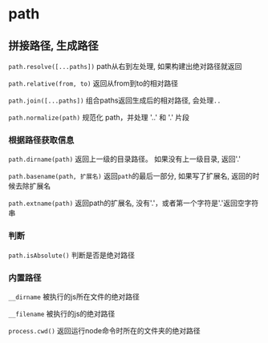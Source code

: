 # path

## 拼接路径, 生成路径

`path.resolve([...paths])` path从右到左处理, 如果构建出绝对路径就返回

`path.relative(from, to)` 返回从from到to的相对路径

`path.join([...paths])` 组合paths返回生成后的相对路径, 会处理`..`

`path.normalize(path)`  规范化 path，并处理 '..' 和 '.' 片段

### **根据路径获取信息**

`path.dirname(path)` 返回上一级的目录路径。 如果没有上一级目录, 返回'.'

`path.basename(path, 扩展名)` 返回`path`的最后一部分, 如果写了扩展名, 返回的时候去除扩展名

`path.extname(path)` 返回path的扩展名, 没有'.'，或者第一个字符是'.'返回空字符串

### **判断**

`path.isAbsolute()` 判断是否是绝对路径

### 内置路径

`__dirname` 被执行的js所在文件的绝对路径

`__filename` 被执行的js的绝对路径

`process.cwd()` 返回运行node命令时所在的文件夹的绝对路径
